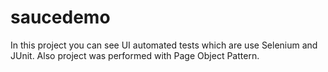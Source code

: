 # saucedemo
In this project you can see UI automated tests which are use Selenium and JUnit. Also project was performed with Page Object Pattern.